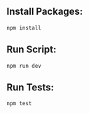 ## Install Packages:

    npm install

## Run Script:

    npm run dev

## Run Tests:

    npm test
